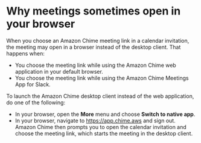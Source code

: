 # Why meetings sometimes open in your browser<a name="why-browser"></a>

When you choose an Amazon Chime meeting link in a calendar invitation, the meeting may open in a browser instead of the desktop client\. That happens when:
+ You choose the meeting link while using the Amazon Chime web application in your default browser\.
+ You choose the meeting link while using the Amazon Chime Meetings App for Slack\.

To launch the Amazon Chime desktop client instead of the web application, do one of the following:
+ In your browser, open the **More** menu and choose **Switch to native app**\.
+ In your browser, navigate to [https://app\.chime\.aws](https://app.chime.aws) and sign out\. Amazon Chime then prompts you to open the calendar invitation and choose the meeting link, which starts the meeting in the desktop client\.